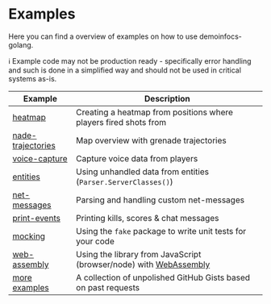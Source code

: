 # Examples

Here you can find a overview of examples on how to use demoinfocs-golang.

:information_source: Example code may not be production ready - specifically error handling and such is done in a simplified way and should not be used in critical systems as-is.

|Example|Description
|-|-|
|[heatmap](heatmap)|Creating a heatmap from positions where players fired shots from|
|[nade-trajectories](nade-trajectories)|Map overview with grenade trajectories|
|[voice-capture](voice-capture)|Capture voice data from players|
|[entities](entities)|Using unhandled data from entities (`Parser.ServerClasses()`)|
|[net-messages](net-messages)|Parsing and handling custom net-messages|
|[print-events](print-events)|Printing kills, scores & chat messages|
|[mocking](mocking)|Using the `fake` package to write unit tests for your code|
|[web-assembly](web-assembly)|Using the library from JavaScript (browser/node) with [WebAssembly](https://webassembly.org/)|
|[more examples](https://github.com/markus-wa/demoinfocs-golang/wiki/Additional-Examples-(Gists))|A collection of unpolished GitHub Gists based on past requests|

